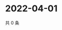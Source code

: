# 2022-04-01

共 0 条

<!-- BEGIN WEIBO -->
<!-- 最后更新时间 Fri Apr 01 2022 08:25:25 GMT+0800 (China Standard Time) -->

<!-- END WEIBO -->
